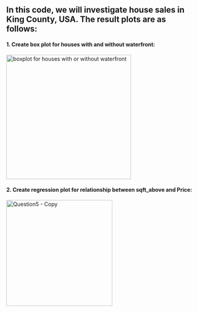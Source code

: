 ## In this code, we will investigate house sales in King County, USA. The result plots are as follows:

#### 1. Create box plot for houses with and without waterfront:
<img width="328" alt="boxplot for houses with or without waterfront" src="https://github.com/user-attachments/assets/176a1864-930e-40ec-8706-6e9cbf5fb124">


#### 2. Create regression plot for relationship between sqft_above and Price:
<img width="279" alt="Question5 - Copy" src="https://github.com/user-attachments/assets/741c2361-5e7e-49ba-93e7-c50c57e2a2d6">
